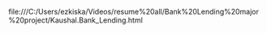 file:///C:/Users/ezkiska/Videos/resume%20all/Bank%20Lending%20major%20project/Kaushal.Bank_Lending.html
